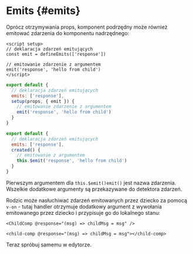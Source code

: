 # Emits {#emits}

Oprócz otrzymywania props, komponent podrzędny może również emitować zdarzenia do komponentu nadrzędnego:

<div class="composition-api">
<div class="sfc">

```vue
<script setup>
// deklaracja zdarzeń emitujących
const emit = defineEmits(['response'])

// emitowanie zdarzenie z argumentem
emit('response', 'hello from child')
</script>
```

</div>

<div class="html">

```js
export default {
  // deklaracja zdarzeń emitujących
  emits: ['response'],
  setup(props, { emit }) {
    // emitowanie zdarzenie z argumentem
    emit('response', 'hello from child')
  }
}
```

</div>

</div>

<div class="options-api">

```js
export default {
  // deklaracja zdarzeń emitujących
  emits: ['response'],
  created() {
    // emitowanie z argumentem
    this.$emit('response', 'hello from child')
  }
}
```

</div>

Pierwszym argumentem dla <span class="options-api">`this.$emit()`</span><span class="composition-api">`emit()`</span> jest nazwa zdarzenia. Wszelkie dodatkowe argumenty są przekazywane do detektora zdarzeń.

Rodzic może nasłuchiwać zdarzeń emitowanych przez dziecko za pomocą `v-on` - tutaj handler otrzymuje dodatkowy argument z wywołania emitowanego przez dziecko i przypisuje go do lokalnego stanu:

<div class="sfc">

```vue-html
<ChildComp @response="(msg) => childMsg = msg" />
```

</div>
<div class="html">

```vue-html
<child-comp @response="(msg) => childMsg = msg"></child-comp>
```

</div>

Teraz spróbuj samemu w edytorze.
